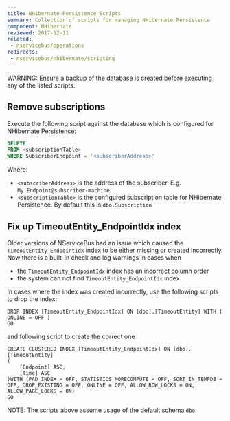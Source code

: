 ```yaml
---
title: NHibernate Persistence Scripts
summary: Collection of scripts for managing NHibernate Persistence
component: NHibernate
reviewed: 2017-12-11
related:
 - nservicebus/operations
redirects:
 - nservicebus/nhibernate/scripting
---
```


WARNING: Ensure a backup of the database is created before executing any of the listed scripts.


## Remove subscriptions

Execute the following script against the database which is configured for NHibernate Persistence:

```sql
DELETE
FROM <subscriptionTable>
WHERE SubscriberEndpoint = '<subscriberAddress>'
```

Where:

 * `<subscriberAddress>` is the address of the subscriber. E.g. `My.Endpoint@subscriber-machine`.
 * `<subscriptionTable>` is the configured subscription table for NHibernate Persistence. By default this is `dbo.Subscription`

## Fix up TimeoutEntity_EndpointIdx index

Older versions of NServiceBus had an issue which caused the `TimeoutEntity_EndpointIdx` index to be either missing or created incorrectly. Now there is a built-in check and log warnings in cases when
 * the `TimeoutEntity_EndpointIdx` index has an incorrect column order
 * the system can not find `TimeoutEntity_EndpointIdx` index

In cases where the index was created incorrectly, use the following scripts to drop the index:

```
DROP INDEX [TimeoutEntity_EndpointIdx] ON [dbo].[TimeoutEntity] WITH ( ONLINE = OFF )
GO
```

and following script to create the correct one

```
CREATE CLUSTERED INDEX [TimeoutEntity_EndpointIdx] ON [dbo].[TimeoutEntity]
(
	[Endpoint] ASC,
	[Time] ASC
)WITH (PAD_INDEX = OFF, STATISTICS_NORECOMPUTE = OFF, SORT_IN_TEMPDB = OFF, DROP_EXISTING = OFF, ONLINE = OFF, ALLOW_ROW_LOCKS = ON, ALLOW_PAGE_LOCKS = ON)
GO
```

NOTE: The scripts above assume usage of the default schema `dbo`.
